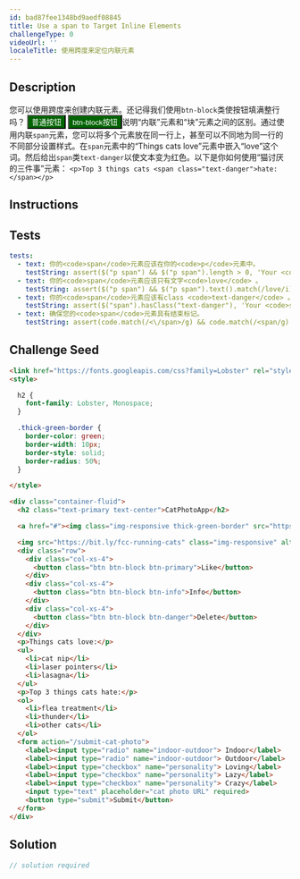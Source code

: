 ```yaml
---
id: bad87fee1348bd9aedf08845
title: Use a span to Target Inline Elements
challengeType: 0
videoUrl: ''
localeTitle: 使用跨度来定位内联元素
---
```


## Description
<section id="description">您可以使用跨度来创建内联元素。还记得我们使用<code>btn-block</code>类使按钮填满整行吗？ <button class="btn" style="background-color: rgb(0, 100, 0);  color: rgb(255, 255, 255);">普通按钮</button> <button class="btn btn-block" style="background-color: rgb(0, 100, 0);  color: rgb(255, 255, 255);">btn-block按钮</button>说明“内联”元素和“块”元素之间的区别。通过使用内联<code>span</code>元素，您可以将多个元素放在同一行上，甚至可以不同地为同一行的不同部分设置样式。在<code>span</code>元素中的“Things cats love”元素中嵌入“love”这个词。然后给出<code>span</code>类<code>text-danger</code>以使文本变为红色。以下是你如何使用“猫讨厌的三件事”元素： <code>&lt;p&gt;Top 3 things cats &lt;span class=&quot;text-danger&quot;&gt;hate:&lt;/span&gt;&lt;/p&gt;</code> </section>

## Instructions
<section id="instructions">
</section>

## Tests
<section id='tests'>

```yml
tests:
  - text: 你的<code>span</code>元素应该在你的<code>p</code>元素中。
    testString: assert($("p span") && $("p span").length > 0, 'Your <code>span</code> element should be inside your <code>p</code> element.');
  - text: 你的<code>span</code>元素应该只有文字<code>love</code> 。
    testString: assert($("p span") && $("p span").text().match(/love/i) && !$("p span").text().match(/Things cats/i), 'Your <code>span</code> element should have just the text <code>love</code>.');
  - text: 你的<code>span</code>元素应该有class <code>text-danger</code> 。
    testString: assert($("span").hasClass("text-danger"), 'Your <code>span</code> element should have class <code>text-danger</code>.');
  - text: 确保您的<code>span</code>元素具有结束标记。
    testString: assert(code.match(/<\/span>/g) && code.match(/<span/g) && code.match(/<\/span>/g).length === code.match(/<span/g).length, 'Make sure your <code>span</code> element has a closing tag.');

```

</section>

## Challenge Seed
<section id='challengeSeed'>

<div id='html-seed'>

```html
<link href="https://fonts.googleapis.com/css?family=Lobster" rel="stylesheet" type="text/css">
<style>

  h2 {
    font-family: Lobster, Monospace;
  }

  .thick-green-border {
    border-color: green;
    border-width: 10px;
    border-style: solid;
    border-radius: 50%;
  }

</style>

<div class="container-fluid">
  <h2 class="text-primary text-center">CatPhotoApp</h2>

  <a href="#"><img class="img-responsive thick-green-border" src="https://bit.ly/fcc-relaxing-cat" alt="A cute orange cat lying on its back."></a>

  <img src="https://bit.ly/fcc-running-cats" class="img-responsive" alt="Three kittens running towards the camera.">
  <div class="row">
    <div class="col-xs-4">
      <button class="btn btn-block btn-primary">Like</button>
    </div>
    <div class="col-xs-4">
      <button class="btn btn-block btn-info">Info</button>
    </div>
    <div class="col-xs-4">
      <button class="btn btn-block btn-danger">Delete</button>
    </div>
  </div>
  <p>Things cats love:</p>
  <ul>
    <li>cat nip</li>
    <li>laser pointers</li>
    <li>lasagna</li>
  </ul>
  <p>Top 3 things cats hate:</p>
  <ol>
    <li>flea treatment</li>
    <li>thunder</li>
    <li>other cats</li>
  </ol>
  <form action="/submit-cat-photo">
    <label><input type="radio" name="indoor-outdoor"> Indoor</label>
    <label><input type="radio" name="indoor-outdoor"> Outdoor</label>
    <label><input type="checkbox" name="personality"> Loving</label>
    <label><input type="checkbox" name="personality"> Lazy</label>
    <label><input type="checkbox" name="personality"> Crazy</label>
    <input type="text" placeholder="cat photo URL" required>
    <button type="submit">Submit</button>
  </form>
</div>

```

</div>



</section>

## Solution
<section id='solution'>

```js
// solution required
```
</section>
